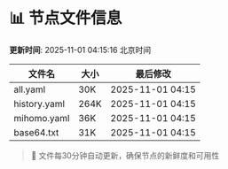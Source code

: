 # 📊 节点文件信息

**更新时间**: 2025-11-01 04:15:16 北京时间

| 文件名 | 大小 | 最后修改 |
|--------|------|----------|
| all.yaml | 30K | 2025-11-01 04:15 |
| history.yaml | 264K | 2025-11-01 04:15 |
| mihomo.yaml | 36K | 2025-11-01 04:15 |
| base64.txt | 31K | 2025-11-01 04:15 |

> 🔄 文件每30分钟自动更新，确保节点的新鲜度和可用性
